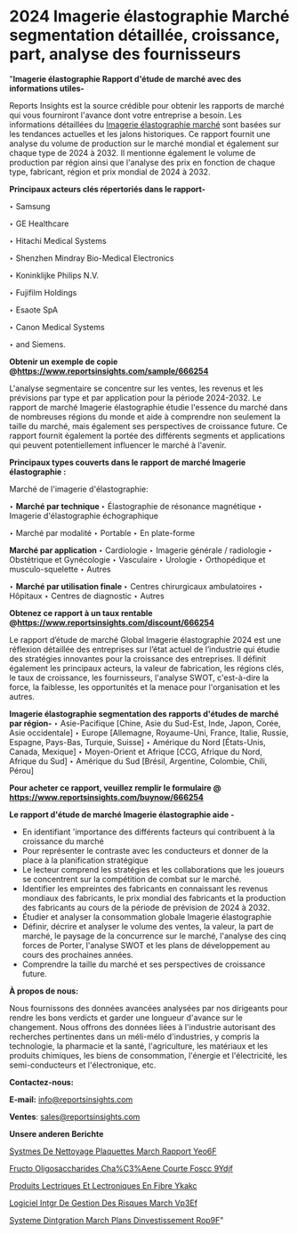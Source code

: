 # 2024 Imagerie élastographie Marché segmentation détaillée, croissance, part, analyse des fournisseurs

"<strong>Imagerie élastographie Rapport d'étude de marché avec des informations utiles-</strong>

Reports Insights est la source crédible pour obtenir les rapports de marché qui vous fourniront l'avance dont votre entreprise a besoin. Les informations détaillées du <a href=https://www.reportsinsights.com/sample/666254>Imagerie élastographie marché</a> sont basées sur les tendances actuelles et les jalons historiques. Ce rapport fournit une analyse du volume de production sur le marché mondial et également sur chaque type de 2024 à 2032. Il mentionne également le volume de production par région ainsi que l'analyse des prix en fonction de chaque type, fabricant, région et prix mondial de 2024 à 2032.

<b>Principaux acteurs clés répertoriés dans le rapport-</b>

‣ Samsung

‣ GE Healthcare

‣ Hitachi Medical Systems

‣ Shenzhen Mindray Bio-Medical Electronics

‣ Koninklijke Philips N.V.

‣ Fujifilm Holdings

‣ Esaote SpA

‣ Canon Medical Systems

‣ and Siemens.

<strong><b>Obtenir un exemple de copie @</b></strong><a href=https://www.reportsinsights.com/sample/666254><strong><b>https://www.reportsinsights.com/sample/666254</b></strong></a>

L'analyse segmentaire se concentre sur les ventes, les revenus et les prévisions par type et par application pour la période 2024-2032. Le rapport de marché Imagerie élastographie étudie l'essence du marché dans de nombreuses régions du monde et aide à comprendre non seulement la taille du marché, mais également ses perspectives de croissance future. Ce rapport fournit également la portée des différents segments et applications qui peuvent potentiellement influencer le marché à l'avenir.

<strong>Principaux types couverts dans le rapport de marché Imagerie élastographie :</strong>

Marché de l'imagerie d'élastographie:

‣  <strong> Marché par technique </strong>
‣ Élastographie de résonance magnétique
‣ Imagerie d'élastographie échographique

‣  Marché par modalité
‣ Portable
‣ En plate-forme

<strong>Marché par application </strong>
‣ Cardiologie
‣ Imagerie générale / radiologie
‣ Obstétrique et Gynécologie
‣ Vasculaire
‣ Urologie
‣ Orthopédique et musculo-squelette
‣ Autres

‣  <strong> <strong> Marché par utilisation finale </strong> </strong>
‣ Centres chirurgicaux ambulatoires
‣ Hôpitaux
‣ Centres de diagnostic
‣ Autres

<strong><b>Obtenez ce rapport à un taux rentable @</b></strong><a href=https://www.reportsinsights.com/discount/666254><strong><b>https://www.reportsinsights.com/discount/666254</b></strong></a>

Le rapport d’étude de marché Global Imagerie élastographie 2024 est une réflexion détaillée des entreprises sur l’état actuel de l’industrie qui étudie des stratégies innovantes pour la croissance des entreprises. Il définit également les principaux acteurs, la valeur de fabrication, les régions clés, le taux de croissance, les fournisseurs, l'analyse SWOT, c'est-à-dire la force, la faiblesse, les opportunités et la menace pour l'organisation et les autres.

<strong>Imagerie élastographie segmentation des rapports d'études de marché par région-</strong>
‣ Asie-Pacifique [Chine, Asie du Sud-Est, Inde, Japon, Corée, Asie occidentale]
‣ Europe [Allemagne, Royaume-Uni, France, Italie, Russie, Espagne, Pays-Bas, Turquie, Suisse]
‣ Amérique du Nord [États-Unis, Canada, Mexique]
‣ Moyen-Orient et Afrique [CCG, Afrique du Nord, Afrique du Sud]
‣ Amérique du Sud [Brésil, Argentine, Colombie, Chili, Pérou]

<strong>Pour acheter ce rapport, veuillez remplir le formulaire @   <a href=https://www.reportsinsights.com/buynow/666254>https://www.reportsinsights.com/buynow/666254</a></strong>

<strong>Le rapport d'étude de marché Imagerie élastographie aide -</strong>
<ul>
  <li>En identifiant 'importance des différents facteurs qui contribuent à la croissance du marché</li>
  <li>Pour représenter le contraste avec les conducteurs et donner de la place à la planification stratégique</li>
  <li>Le lecteur comprend les stratégies et les collaborations que les joueurs se concentrent sur la compétition de combat sur le marché.</li>
  <li>Identifier les empreintes des fabricants en connaissant les revenus mondiaux des fabricants, le prix mondial des fabricants et la production des fabricants au cours de la période de prévision de 2024 à 2032.</li>
  <li>Étudier et analyser la consommation globale Imagerie élastographie</li>
  <li>Définir, décrire et analyser le volume des ventes, la valeur, la part de marché, le paysage de la concurrence sur le marché, l'analyse des cinq forces de Porter, l'analyse SWOT et les plans de développement au cours des prochaines années.</li>
  <li>Comprendre la taille du marché et ses perspectives de croissance future.</li>
</ul>
<strong>À propos de nous:</strong>

Nous fournissons des données avancées analysées par nos dirigeants pour rendre les bons verdicts et garder une longueur d'avance sur le changement. Nous offrons des données liées à l'industrie autorisant des recherches pertinentes dans un méli-mélo d'industries, y compris la technologie, la pharmacie et la santé, l'agriculture, les matériaux et les produits chimiques, les biens de consommation, l'énergie et l'électricité, les semi-conducteurs et l'électronique, etc.

<strong>Contactez-nous:</strong>

<strong>E-mail:</strong> <a href=mailto:info@reportsinsights.com>info@reportsinsights.com</a>

<strong>Ventes</strong>: <a href=mailto:sales@reportsinsights.com>sales@reportsinsights.com</a>

<strong>Unsere anderen Berichte</strong>

<a href=https://www.linkedin.com/pulse/syst%C3%A8mes-de-nettoyage-plaquettes-march%C3%A9-rapport-yeo6f/>Systmes De Nettoyage Plaquettes March Rapport Yeo6F</a>

<a href=https://www.linkedin.com/pulse/fructo-oligosaccharides-%C3%A0-cha%C3%AEne-courte-foscc-9ydjf/>Fructo Oligosaccharides  Cha%C3%Aene Courte Foscc 9Ydjf</a>

<a href=https://www.linkedin.com/pulse/produits-%C3%A9lectriques-et-%C3%A9lectroniques-en-fibre-ykakc/>Produits Lectriques Et Lectroniques En Fibre Ykakc</a>

<a href=https://www.linkedin.com/pulse/logiciel-int%C3%A9gr%C3%A9-de-gestion-des-risques-march%C3%A9-vp3ef/>Logiciel Intgr De Gestion Des Risques March Vp3Ef</a>

<a href=https://www.linkedin.com/pulse/systeme-dint%C3%A9gration-march%C3%A9-plans-dinvestissement-rop9f/>Systeme Dintgration March Plans Dinvestissement Rop9F</a>"

